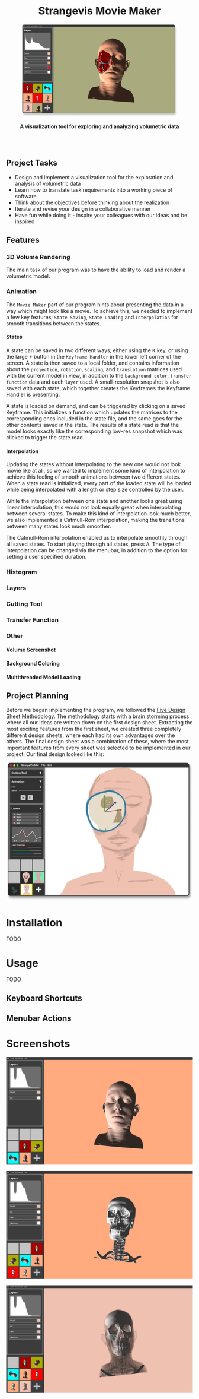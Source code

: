 <div align="center">
	<h1>Strangevis Movie Maker</h1>
	<img src="assets/app_preview_5_shadow.png" height="250">
	<p>
		<b>A visualization tool for exploring and analyzing volumetric data</b>
	</p>
	<br>
	<br>
</div>

## Project Tasks

- Design and implement a visualization tool for the exploration and analysis of volumetric data
- Learn how to translate task requirements into a working piece of software
- Think about the objectives before thinking about the realization
- Iterate and revise your design in a collaborative manner
- Have fun while doing it - inspire your colleagues with our ideas and be inspired

## Features

### 3D Volume Rendering

The main task of our program was to have the ability to load and render a volumetric model.

### Animation

The `Movie Maker` part of our program hints about presenting the data in a way which might look like a movie. To achieve this, we needed to implement a few key features; `State Saving`, `State Loading` and `Interpolation` for smooth transitions between the states.

#### States

A state can be saved in two different ways; either using the <kbd>K</kbd> key, or using the large <kbd>+</kbd> button in the `Keyframe Handler` in the lower left corner of the screen. A state is then saved to a local folder, and contains information about the `projection`, `rotation`, `scaling`, and `translation` matrices used with the current model in view, in addition to the `background color`, `transfer function` data and each `layer` used. A small-resolution snapshot is also saved with each state, which together creates the Keyframes the Keyframe Handler is presenting.

A state is loaded on demand, and can be triggered by clicking on a saved Keyframe. This initializes a function which updates the matrices to the corresponding ones included in the state file, and the same goes for the other contents saved in the state. The results of a state read is that the model looks exactly like the corresponding low-res snapshot which was clicked to trigger the state read.

#### Interpolation

Updating the states without interpolating to the new one would not look movie like at all, so we wanted to implement some kind of interpolation to achieve this feeling of smooth animations between two different states. When a state read is initialized, every part of the loaded state will be loaded while being interpolated with a length or step size controlled by the user.

While the interpolation between one state and another looks great using linear interpolation, this would not look equally great when interpolating between several states. To make this kind of interpolation look much better, we also implemented a Catmull-Rom interpolation, making the transitions between many states look much smoother.

The Catmull-Rom interpolation enabled us to interpolate smoothly through all saved states. To start playing through all states, press <kbd>A</kbd>. The type of interpolation can be changed via the menubar, in addition to the option for setting a user specified duration.

### Histogram

### Layers

### Cutting Tool

### Transfer Function

### Other

#### Volume Screenshot

#### Background Coloring

#### Multithreaded Model Loading

## Project Planning

Before we began implementing the program, we followed the [Five Design Sheet Methodology](http://fds.design/). The methodology starts with a brain storming process where all our ideas are written down on the first design sheet. Extracting the most exciting features from the first sheet, we created three completely different design sheets, where each had its own advantages over the others. The final design sheet was a combination of these, where the most important features from every sheet was selected to be implemented in our project. Our final design looked like this:

![Final Design Sheet](assets/final_design.png)

# Installation

TODO

# Usage

TODO

## Keyboard Shortcuts

## Menubar Actions

# Screenshots

![Head](assets/app_preview_1.png)

![Skeleton](assets/app_preview_2.png)

![Head with low opacity, skeleton fully opaque](assets/app_preview_3.png)
